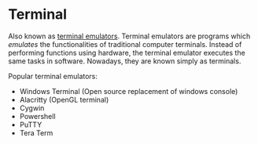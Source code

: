 # Terminal
Also known as [terminal emulators](https://en.wikipedia.org/wiki/Terminal_emulator). Terminal emulators are programs which *emulates* the functionalities of traditional computer terminals. Instead of performing functions using hardware, the terminal emulator executes the same tasks in software. Nowadays, they are known simply as terminals.

Popular terminal emulators:
- Windows Terminal (Open source replacement of windows console)
- Alacritty (OpenGL terminal)
- Cygwin
- Powershell
- PuTTY
- Tera Term
